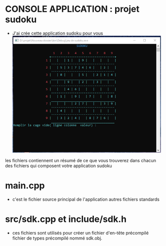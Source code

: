 # CONSOLE APPLICATION : projet sudoku
   * J'ai crée cette application sudoku pour vous
![This is an image](https://github.com/NirinaMickael/sudoku_en_cpp/blob/main/Annotation%202021-10-20%20162829.png)



les fichiers contiennent un résumé de ce que vous trouverez dans chacun des fichiers qui composent votre application sudoku
# main.cpp
   * c'est le fichier source principal de l'application
autres fichiers standards
# src/sdk.cpp et include/sdk.h
   * ces fichiers sont utilisés pour créer un fichier d'en-tête précompilé
fichier de types précompilé nommé sdk.obj.
